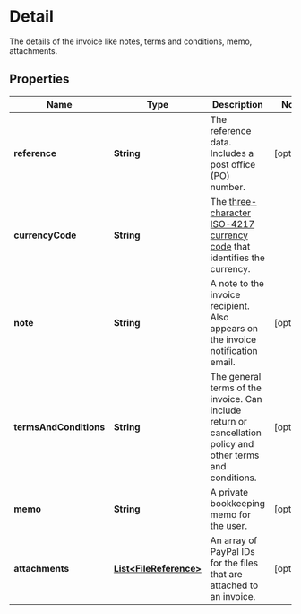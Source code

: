 

# Detail

The details of the invoice like notes, terms and conditions, memo, attachments.

## Properties

| Name | Type | Description | Notes |
|------------ | ------------- | ------------- | -------------|
|**reference** | **String** | The reference data. Includes a post office (PO) number. |  [optional] |
|**currencyCode** | **String** | The [three-character ISO-4217 currency code](/docs/integration/direct/rest/currency-codes/) that identifies the currency. |  |
|**note** | **String** | A note to the invoice recipient. Also appears on the invoice notification email. |  [optional] |
|**termsAndConditions** | **String** | The general terms of the invoice. Can include return or cancellation policy and other terms and conditions. |  [optional] |
|**memo** | **String** | A private bookkeeping memo for the user. |  [optional] |
|**attachments** | [**List&lt;FileReference&gt;**](FileReference.md) | An array of PayPal IDs for the files that are attached to an invoice. |  [optional] |



